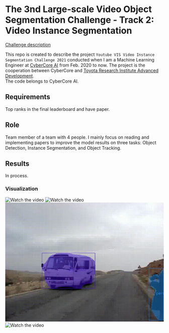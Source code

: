 # The 3nd Large-scale Video Object Segmentation Challenge - Track 2: Video Instance Segmentation

[Challenge description](https://competitions.codalab.org/competitions/28988#learn_the_details)

This repo is created to describe the project `Youtube VIS Video Instance Segmentation Challenge 2021` conducted when I am a Machine Learning Engineer at [CyberCore AI](https://cybercore.co.jp/) from Feb. 2020 to now. The project is the cooperation between CyberCore and [Toyota Research Institute Advanced Development](https://www.woven-planet.global/). <br/>
The code belongs to CyberCore AI. 

## Requirements <br/>
Top ranks in the final leaderboard and have paper.
## Role
Team member of a team with 4 people. I mainly focus on reading and implementing papers to improve the model results on three tasks:  Object Detection, Instance Segmentation, and Object Tracking.
## Results
In process.
### Visualization
![Watch the video](videos/test_1.gif)
![Watch the video](videos/test_2.gif)
![Watch the video](videos/test_3.gif)
![Watch the video](videos/test_4.gif)
